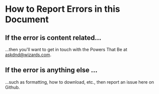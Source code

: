 # How to Report Errors in this Document

## If the error is content related...

...then you'll want to get in touch with the Powers That Be at askdnd@wizards.com.

## If the error is anything else ...

...such as formatting, how to download, etc., then report an issue here on Github.